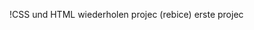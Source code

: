 !CSS und HTML wiederholen projec (rebice) erste projec
[](https://github.com/muratavci05/Htm-Css-wiederholen-Recibe/blob/dbd023fb1094b1740cb2fdcdb259d6c06df1fb98/assets/photo.png)
